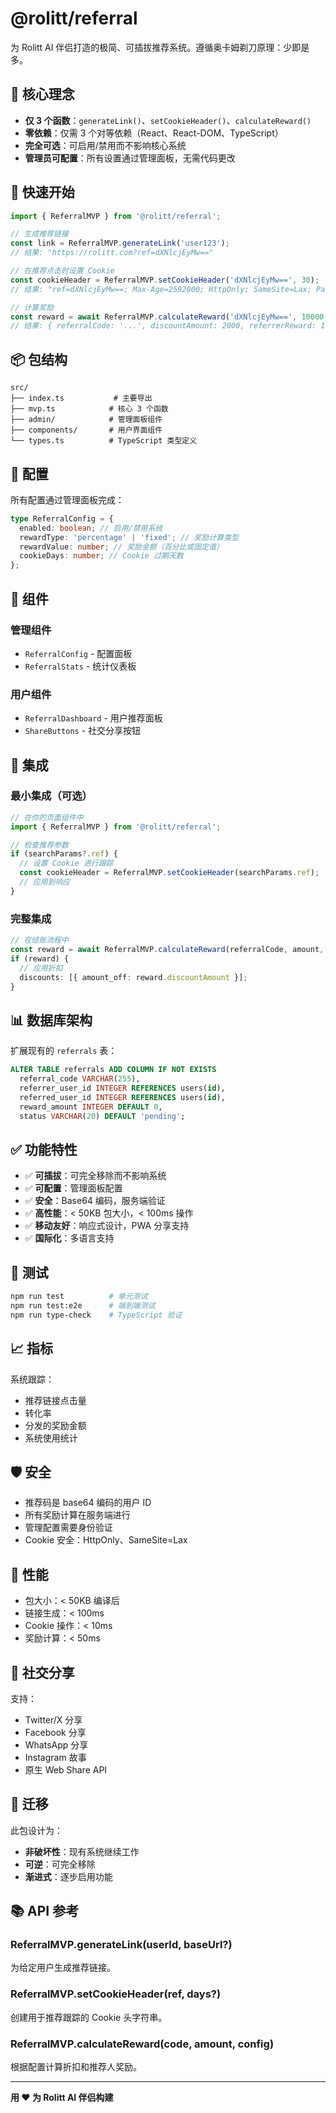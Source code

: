 # @rolitt/referral

为 Rolitt AI 伴侣打造的极简、可插拔推荐系统。遵循奥卡姆剃刀原理：少即是多。

## 🎯 核心理念

- **仅 3 个函数**：`generateLink()`、`setCookieHeader()`、`calculateReward()`
- **零依赖**：仅需 3 个对等依赖（React、React-DOM、TypeScript）
- **完全可选**：可启用/禁用而不影响核心系统
- **管理员可配置**：所有设置通过管理面板，无需代码更改

## 🚀 快速开始

```typescript
import { ReferralMVP } from '@rolitt/referral';

// 生成推荐链接
const link = ReferralMVP.generateLink('user123');
// 结果: "https://rolitt.com?ref=dXNlcjEyMw=="

// 在推荐点击时设置 Cookie
const cookieHeader = ReferralMVP.setCookieHeader('dXNlcjEyMw==', 30);
// 结果: "ref=dXNlcjEyMw==; Max-Age=2592000; HttpOnly; SameSite=Lax; Path=/"

// 计算奖励
const reward = await ReferralMVP.calculateReward('dXNlcjEyMw==', 10000, config);
// 结果: { referralCode: '...', discountAmount: 2000, referrerReward: 1000, type: 'percentage' }
```

## 📦 包结构

```
src/
├── index.ts           # 主要导出
├── mvp.ts            # 核心 3 个函数
├── admin/            # 管理面板组件
├── components/       # 用户界面组件
└── types.ts          # TypeScript 类型定义
```

## 🔧 配置

所有配置通过管理面板完成：

```typescript
type ReferralConfig = {
  enabled: boolean; // 启用/禁用系统
  rewardType: 'percentage' | 'fixed'; // 奖励计算类型
  rewardValue: number; // 奖励金额（百分比或固定值）
  cookieDays: number; // Cookie 过期天数
};
```

## 🎨 组件

### 管理组件
- `ReferralConfig` - 配置面板
- `ReferralStats` - 统计仪表板

### 用户组件
- `ReferralDashboard` - 用户推荐面板
- `ShareButtons` - 社交分享按钮

## 🔗 集成

### 最小集成（可选）
```typescript
// 在你的页面组件中
import { ReferralMVP } from '@rolitt/referral';

// 检查推荐参数
if (searchParams?.ref) {
  // 设置 Cookie 进行跟踪
  const cookieHeader = ReferralMVP.setCookieHeader(searchParams.ref);
  // 应用到响应
}
```

### 完整集成
```typescript
// 在结账流程中
const reward = await ReferralMVP.calculateReward(referralCode, amount, config);
if (reward) {
  // 应用折扣
  discounts: [{ amount_off: reward.discountAmount }];
}
```

## 📊 数据库架构

扩展现有的 `referrals` 表：

```sql
ALTER TABLE referrals ADD COLUMN IF NOT EXISTS
  referral_code VARCHAR(255),
  referrer_user_id INTEGER REFERENCES users(id),
  referred_user_id INTEGER REFERENCES users(id),
  reward_amount INTEGER DEFAULT 0,
  status VARCHAR(20) DEFAULT 'pending';
```

## ✅ 功能特性

- ✅ **可插拔**：可完全移除而不影响系统
- ✅ **可配置**：管理面板配置
- ✅ **安全**：Base64 编码，服务端验证
- ✅ **高性能**：< 50KB 包大小，< 100ms 操作
- ✅ **移动友好**：响应式设计，PWA 分享支持
- ✅ **国际化**：多语言支持

## 🧪 测试

```bash
npm run test          # 单元测试
npm run test:e2e      # 端到端测试
npm run type-check    # TypeScript 验证
```

## 📈 指标

系统跟踪：
- 推荐链接点击量
- 转化率
- 分发的奖励金额
- 系统使用统计

## 🛡️ 安全

- 推荐码是 base64 编码的用户 ID
- 所有奖励计算在服务端进行
- 管理配置需要身份验证
- Cookie 安全：HttpOnly、SameSite=Lax

## 🚀 性能

- 包大小：< 50KB 编译后
- 链接生成：< 100ms
- Cookie 操作：< 10ms
- 奖励计算：< 50ms

## 📱 社交分享

支持：
- Twitter/X 分享
- Facebook 分享
- WhatsApp 分享
- Instagram 故事
- 原生 Web Share API

## 🔄 迁移

此包设计为：
- **非破坏性**：现有系统继续工作
- **可逆**：可完全移除
- **渐进式**：逐步启用功能

## 📚 API 参考

### ReferralMVP.generateLink(userId, baseUrl?)
为给定用户生成推荐链接。

### ReferralMVP.setCookieHeader(ref, days?)
创建用于推荐跟踪的 Cookie 头字符串。

### ReferralMVP.calculateReward(code, amount, config)
根据配置计算折扣和推荐人奖励。

---

**用 ❤️ 为 Rolitt AI 伴侣构建**
